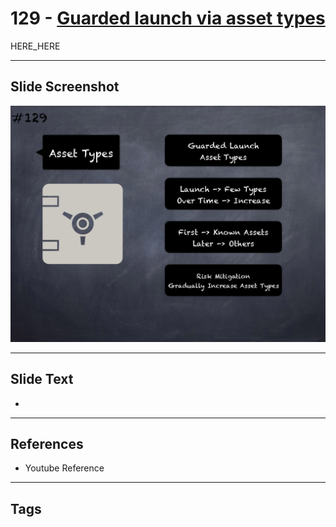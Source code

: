 # 129 - [Guarded launch via asset types](Guarded%20launch%20via%20asset%20types.md)

HERE_HERE

___
## Slide Screenshot
![0129.png](../images/pitfalls_and_best_practices201/129.png)
___
## Slide Text
- 
___
## References
- Youtube Reference
___
## Tags